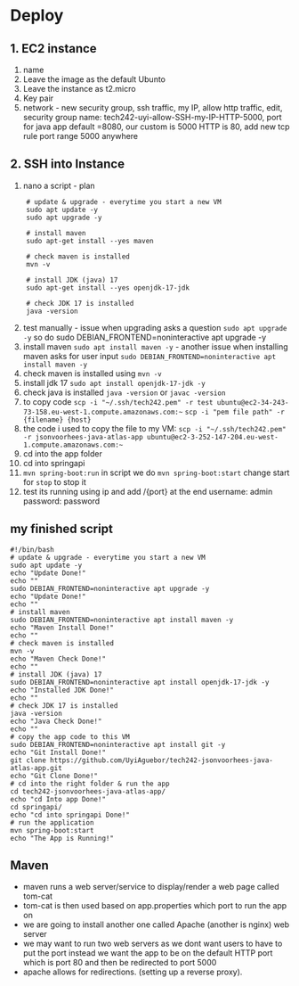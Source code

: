 # Deploy

## 1. EC2 instance

1. name 
2. Leave the image as the default Ubunto
3. Leave the instance as t2.micro
4. Key pair
5. network - new security group, ssh traffic, my IP, allow http traffic, edit, security group name: tech242-uyi-allow-SSH-my-IP-HTTP-5000, port for java app default =8080, our custom is 5000  HTTP is 80, add new tcp rule port range 5000 anywhere


## 2. SSH into Instance
1. nano a script - plan

```
    # update & upgrade - everytime you start a new VM
    sudo apt update -y
    sudo apt upgrade -y

    # install maven
    sudo apt-get install --yes maven

    # check maven is installed
    mvn -v

    # install JDK (java) 17
    sudo apt-get install --yes openjdk-17-jdk

    # check JDK 17 is installed
    java -version 
```

2. test manually - issue when upgrading asks a question `sudo apt upgrade -y` so do sudo DEBIAN_FRONTEND=noninteractive apt upgrade -y
3. install maven `sudo apt install maven -y` - another issue when installing maven asks for user input `sudo DEBIAN_FRONTEND=noninteractive apt install maven -y`
4. check maven is installed using `mvn -v`
5. install jdk 17 `sudo apt install openjdk-17-jdk -y` 
6. check java is installed `java -version` or `javac -version`
7. to copy code `scp -i "~/.ssh/tech242.pem" -r test ubuntu@ec2-34-243-73-158.eu-west-1.compute.amazonaws.com:~` `scp -i "pem file path" -r {filename} {host}`
8. the code i used to copy the file to my VM: `scp -i "~/.ssh/tech242.pem" -r jsonvoorhees-java-atlas-app ubuntu@ec2-3-252-147-204.eu-west-1.compute.amazonaws.com:~`
9. cd into the app folder
10. cd into springapi
11. `mvn spring-boot:run` in script we do `mvn spring-boot:start` change start for `stop` to stop it
12. test its running using ip and add /{port} at the end username: admin password: password

## my finished script

```
#!/bin/bash
# update & upgrade - everytime you start a new VM
sudo apt update -y
echo "Update Done!"
echo ""
sudo DEBIAN_FRONTEND=noninteractive apt upgrade -y
echo "Update Done!"
echo ""
# install maven
sudo DEBIAN_FRONTEND=noninteractive apt install maven -y
echo "Maven Install Done!"
echo ""
# check maven is installed
mvn -v
echo "Maven Check Done!"
echo ""
# install JDK (java) 17
sudo DEBIAN_FRONTEND=noninteractive apt install openjdk-17-jdk -y
echo "Installed JDK Done!"
echo ""
# check JDK 17 is installed
java -version
echo "Java Check Done!"
echo ""
# copy the app code to this VM
sudo DEBIAN_FRONTEND=noninteractive apt install git -y
echo "Git Install Done!"
git clone https://github.com/UyiAguebor/tech242-jsonvoorhees-java-atlas-app.git
echo "Git Clone Done!"
# cd into the right folder & run the app
cd tech242-jsonvoorhees-java-atlas-app/
echo "cd Into app Done!"
cd springapi/
echo "cd into springapi Done!"
# run the application
mvn spring-boot:start
echo "The App is Running!"
```

## Maven

- maven runs a web server/service to display/render a web page called tom-cat
- tom-cat is then used based on app.properties which port to run the app on
- we are going to install another one called Apache (another is nginx) web server
- we may want to run two web servers as we dont want users to have to put the port instead we want the app to be on the default HTTP port which is port 80 and then be redirected to port 5000
- apache allows for redirections. (setting up a reverse proxy).